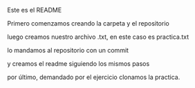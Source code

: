 Este es el README

Primero comenzamos creando la carpeta y el repositorio

luego creamos nuestro archivo .txt, en este caso es practica.txt

lo mandamos al repositorio con un commit

y creamos el readme siguiendo los mismos pasos

por último, demandado por el ejercicio clonamos la practica.
